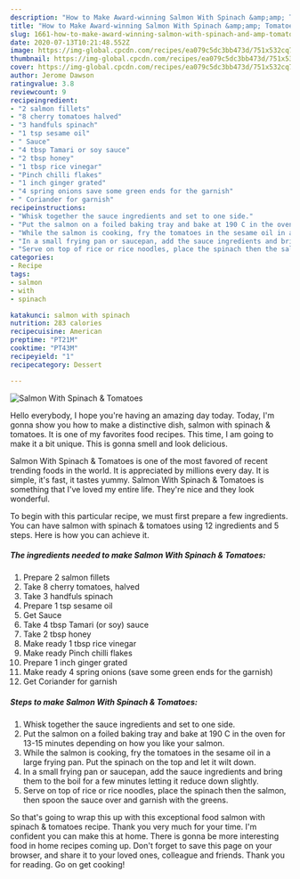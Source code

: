 ```yaml
---
description: "How to Make Award-winning Salmon With Spinach &amp;amp; Tomatoes"
title: "How to Make Award-winning Salmon With Spinach &amp;amp; Tomatoes"
slug: 1661-how-to-make-award-winning-salmon-with-spinach-and-amp-tomatoes
date: 2020-07-13T10:21:48.552Z
image: https://img-global.cpcdn.com/recipes/ea079c5dc3bb473d/751x532cq70/salmon-with-spinach-tomatoes-recipe-main-photo.jpg
thumbnail: https://img-global.cpcdn.com/recipes/ea079c5dc3bb473d/751x532cq70/salmon-with-spinach-tomatoes-recipe-main-photo.jpg
cover: https://img-global.cpcdn.com/recipes/ea079c5dc3bb473d/751x532cq70/salmon-with-spinach-tomatoes-recipe-main-photo.jpg
author: Jerome Dawson
ratingvalue: 3.8
reviewcount: 9
recipeingredient:
- "2 salmon fillets"
- "8 cherry tomatoes halved"
- "3 handfuls spinach"
- "1 tsp sesame oil"
- " Sauce"
- "4 tbsp Tamari or soy sauce"
- "2 tbsp honey"
- "1 tbsp rice vinegar"
- "Pinch chilli flakes"
- "1 inch ginger grated"
- "4 spring onions save some green ends for the garnish"
- " Coriander for garnish"
recipeinstructions:
- "Whisk together the sauce ingredients and set to one side."
- "Put the salmon on a foiled baking tray and bake at 190 C in the oven for 13-15 minutes depending on how you like your salmon."
- "While the salmon is cooking, fry the tomatoes in the sesame oil in a large frying pan. Put the spinach on the top and let it wilt down."
- "In a small frying pan or saucepan, add the sauce ingredients and bring them to the boil for a few minutes letting it reduce down slightly."
- "Serve on top of rice or rice noodles, place the spinach then the salmon, then spoon the sauce over and garnish with the greens."
categories:
- Recipe
tags:
- salmon
- with
- spinach

katakunci: salmon with spinach 
nutrition: 283 calories
recipecuisine: American
preptime: "PT21M"
cooktime: "PT43M"
recipeyield: "1"
recipecategory: Dessert

---
```



![Salmon With Spinach &amp; Tomatoes](https://img-global.cpcdn.com/recipes/ea079c5dc3bb473d/751x532cq70/salmon-with-spinach-tomatoes-recipe-main-photo.jpg)

Hello everybody, I hope you're having an amazing day today. Today, I'm gonna show you how to make a distinctive dish, salmon with spinach &amp; tomatoes. It is one of my favorites food recipes. This time, I am going to make it a bit unique. This is gonna smell and look delicious.



Salmon With Spinach &amp; Tomatoes is one of the most favored of recent trending foods in the world. It is appreciated by millions every day. It is simple, it's fast, it tastes yummy. Salmon With Spinach &amp; Tomatoes is something that I've loved my entire life. They're nice and they look wonderful.


To begin with this particular recipe, we must first prepare a few ingredients. You can have salmon with spinach &amp; tomatoes using 12 ingredients and 5 steps. Here is how you can achieve it.

<!--inarticleads1-->

##### The ingredients needed to make Salmon With Spinach &amp; Tomatoes:

1. Prepare 2 salmon fillets
1. Take 8 cherry tomatoes, halved
1. Take 3 handfuls spinach
1. Prepare 1 tsp sesame oil
1. Get  Sauce
1. Take 4 tbsp Tamari (or soy) sauce
1. Take 2 tbsp honey
1. Make ready 1 tbsp rice vinegar
1. Make ready Pinch chilli flakes
1. Prepare 1 inch ginger grated
1. Make ready 4 spring onions (save some green ends for the garnish)
1. Get  Coriander for garnish




<!--inarticleads2-->

##### Steps to make Salmon With Spinach &amp; Tomatoes:

1. Whisk together the sauce ingredients and set to one side.
1. Put the salmon on a foiled baking tray and bake at 190 C in the oven for 13-15 minutes depending on how you like your salmon.
1. While the salmon is cooking, fry the tomatoes in the sesame oil in a large frying pan. Put the spinach on the top and let it wilt down.
1. In a small frying pan or saucepan, add the sauce ingredients and bring them to the boil for a few minutes letting it reduce down slightly.
1. Serve on top of rice or rice noodles, place the spinach then the salmon, then spoon the sauce over and garnish with the greens.




So that's going to wrap this up with this exceptional food salmon with spinach &amp; tomatoes recipe. Thank you very much for your time. I'm confident you can make this at home. There is gonna be more interesting food in home recipes coming up. Don't forget to save this page on your browser, and share it to your loved ones, colleague and friends. Thank you for reading. Go on get cooking!

